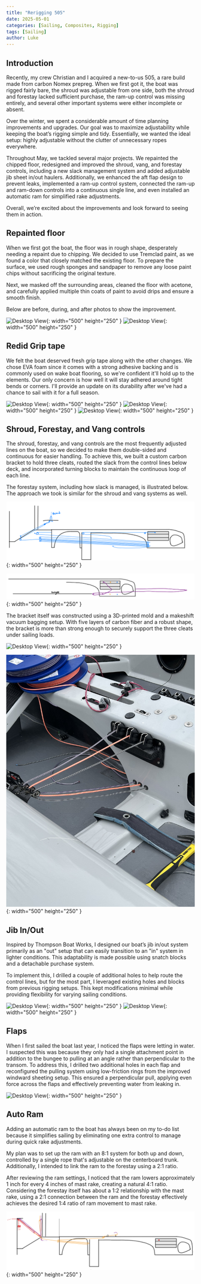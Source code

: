 ```yaml
---
title: "Rerigging 505"
date: 2025-05-01
categories: [Sailing, Composites, Rigging]
tags: [Sailing]
author: Luke
---
```


## Introduction

Recently, my crew Christian and I acquired a new-to-us 505, a rare build made from carbon Nomex prepreg. When we first got it, the boat was rigged fairly bare, the shroud was adjustable from one side, both the shroud and forestay lacked sufficient purchase, the ram-up control was missing entirely, and several other important systems were either incomplete or absent.

Over the winter, we spent a considerable amount of time planning improvements and upgrades. Our goal was to maximize adjustability while keeping the boat’s rigging simple and tidy. Essentially, we wanted the ideal setup: highly adjustable without the clutter of unnecessary ropes everywhere.

Throughout May, we tackled several major projects. We repainted the chipped floor, redesigned and improved the shroud, vang, and forestay controls, including a new slack management system and added adjustable jib sheet in/out haulers. Additionally, we enhanced the aft flap design to prevent leaks, implemented a ram-up control system, connected the ram-up and ram-down controls into a continuous single line, and even installed an automatic ram for simplified rake adjustments.

Overall, we’re excited about the improvements and look forward to seeing them in action.
## Repainted floor
When we first got the boat, the floor was in rough shape, desperately needing a repaint due to chipping. We decided to use Tremclad paint, as we found a color that closely matched the existing floor. To prepare the surface, we used rough sponges and sandpaper to remove any loose paint chips without sacrificing the original texture.

Next, we masked off the surrounding areas, cleaned the floor with acetone, and carefully applied multiple thin coats of paint to avoid drips and ensure a smooth finish.

Below are before, during, and after photos to show the improvement.

![Desktop View](/assets/img/rerigging505/floor-before.png){: width="500" height="250" }
![Desktop View](/assets/img/rerigging505/floor-after.png){: width="500" height="250" }
## Redid Grip tape

We felt the boat deserved fresh grip tape along with the other changes. We chose EVA foam since it comes with a strong adhesive backing and is commonly used on wake boat flooring, so we're confident it'll hold up to the elements. Our only concern is how well it will stay adhered around tight bends or corners. I'll provide an update on its durability after we've had a chance to sail with it for a full season.  

![Desktop View](/assets/img/rerigging505/grip1.png){: width="500" height="250" }
![Desktop View](/assets/img/rerigging505/grip2.png){: width="500" height="250" }
![Desktop View](/assets/img/rerigging505/grip3.png){: width="500" height="250" }


## Shroud, Forestay, and Vang controls

The shroud, forestay, and vang controls are the most frequently adjusted lines on the boat, so we decided to make them double-sided and continuous for easier handling. To achieve this, we built a custom carbon bracket to hold three cleats, routed the slack from the control lines below deck, and incorporated turning blocks to maintain the continuous loop of each line.

The forestay system, including how slack is managed, is illustrated below. The approach we took is similar for the shroud and vang systems as well.

![Desktop View](/assets/img/rerigging505/shroud-schem.png){: width="500" height="250" }

![Desktop View](/assets/img/rerigging505/slack-schem.png){: width="500" height="250" }

The bracket itself was constructed using a 3D-printed mold and a makeshift vacuum bagging setup. With five layers of carbon fiber and a robust shape, the bracket is more than strong enough to securely support the three cleats under sailing loads.

![Desktop View](/assets/img/rerigging505/unfinished-bracket.png){: width="500" height="250" }

![Desktop View](/assets/img/rerigging505/cleat-bracket.jpeg){: width="500" height="250" }


## Jib In/Out
Inspired by Thompson Boat Works, I designed our boat’s jib in/out system primarily as an "out" setup that can easily transition to an "in" system in lighter conditions. This adaptability is made possible using snatch blocks and a detachable purchase system.

To implement this, I drilled a couple of additional holes to help route the control lines, but for the most part, I leveraged existing holes and blocks from previous rigging setups. This kept modifications minimal while providing flexibility for varying sailing conditions.

![Desktop View](/assets/img/rerigging505/jib1.png){: width="500" height="250" }
![Desktop View](/assets/img/rerigging505/jib2.png){: width="500" height="250" }
## Flaps

When I first sailed the boat last year, I noticed the flaps were letting in water. I suspected this was because they only had a single attachment point in addition to the bungee to pulling at an angle rather than perpendicular to the transom. To address this, I drilled two additional holes in each flap and reconfigured the pulling system using low-friction rings from the improved windward sheeting setup. This ensured a perpendicular pull, applying even force across the flaps and effectively preventing water from leaking in.


  ![Desktop View](/assets/img/rerigging505/flaps.png){: width="500" height="250" }


## Auto Ram

Adding an automatic ram to the boat has always been on my to-do list because it simplifies sailing by eliminating one extra control to manage during quick rake adjustments.

My plan was to set up the ram with an 8:1 system for both up and down, controlled by a single rope that's adjustable on the centerboard trunk. Additionally, I intended to link the ram to the forestay using a 2:1 ratio.

After reviewing the ram settings, I noticed that the ram lowers approximately 1 inch for every 4 inches of mast rake, creating a natural 4:1 ratio. Considering the forestay itself has about a 1:2 relationship with the mast rake, using a 2:1 connection between the ram and the forestay effectively achieves the desired 1:4 ratio of ram movement to mast rake.

 ![Desktop View](/assets/img/rerigging505/autoram-schem.png){: width="500" height="250" }

